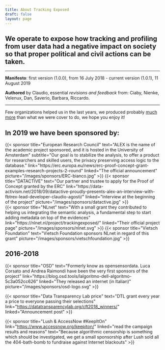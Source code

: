 ```yaml
---
title: About Tracking Exposed
draft: false
layout: page
---
```



## We operate to expose how tracking and profiling from user data had a negative impact on society so that proper political and civil actions can be taken.

---

**Manifesto**: first version (1.0.0), from 16 July 2018 - current version (1.0.1), 11 August 2019

**Authored** by Claudio, essential *revisions and feedback* from: Ciaby, Nienke, Velenux, Dan, Saverio, Barbara, Riccardo.

---

Few organizations helped us in the last years, we produced probably [much more](https://facebook.tracking.exposed/analysis-and-publication) than what we were cover to do, we hope you enjoy it!

## In 2019 we have been sponsored by:

<div class="card-group">
  {{< sponsor
      title="European Research Council"
      text="ALEX is the name of the academic project sponsored, and it is hosted in the University of Amsterdam"
      subtitle="Our goal is to stabilize the analysis, to offer a product for researchers and skilled users, the privacy preserving access logic to the database."
      link="https://erc.europa.eu/news/erc-proof-concept-grant-examples-research-projects-2-round"
      linked="The official announcement"
      picture="/images/sponsors/ERC-bianco.jpg" >}}
  {{< sponsor
      title="DATACTIVE"
      text="Our partner and trustee to apply for the Proof of Concept granted by the ERC"
      link="https://data-activism.net/2018/09/datactive-proudly-presents-alex-an-interview-with-fbtrex-lead-developer-claudio-agosti/"
      linked="Interview at the beginning of the project"
      picture="/images/sponsors/datactive.jpg" >}}
</div>

<div class="card-group">
  {{< sponsor
      title="NLnet"
      text="With a small grant they contributed to helping us integrating the semantic analysis, a fundamental step to start adding metadata on top of the evidences"
      link="https://nlnet.nl/project/trackingexposed/"
      linked="Their official project page"
      picture="/images/sponsors/nlnet.svg" >}}
  {{< sponsor
      title="Vietsch Foundation"
      text="Vietsch Foundation sponsors NLnet in regard of this grant"
      picture="/images/sponsors/vietschfoundation.jpg" >}}
</div>

## 2016-2018

<div class="card-group">
  {{< sponsor
      title="OSD"
      text="Formerly know as opensensordata. Luca Corsato and Andrea Raimondi have been the very first sponsors of the project"
      link="https://blog.osd.tools/lalgoritmo-dell-algoritmo-5c3a052cc626"
      linked="They released an internet (in Italian)"
      picture="/images/sponsors/osd-logo.svg" >}}

  {{< sponsor
      title="Data Transparency Lab price"
      text="DTL grant every year a price to everyone passing their selections"
      link="https://datatransparencylab.org/cft2018_winners/"
      linked="Announcement post" >}}

  {{< sponsor
      title="Lush & AccessNow #KeepItOn"
      link="https://www.accessnow.org/keepiton/"
      linked="read the campaign results and reasons"
      text="Because algorithmic censorship is something which should be investigated, we get a small sponsorship after Lush sold all the 404-bath-bomb to fundraise against Internet blackouts" >}}
</div>
